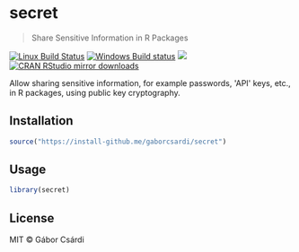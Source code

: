 
# secret

> Share Sensitive Information in R Packages

[![Linux Build Status](https://travis-ci.org/gaborcsardi/secret.svg?branch=master)](https://travis-ci.org/gaborcsardi/secret)
[![Windows Build status](https://ci.appveyor.com/api/projects/status/github/gaborcsardi/secret?svg=true)](https://ci.appveyor.com/project/gaborcsardi/secret)
[![](http://www.r-pkg.org/badges/version/secret)](http://www.r-pkg.org/pkg/secret)
[![CRAN RStudio mirror downloads](http://cranlogs.r-pkg.org/badges/secret)](http://www.r-pkg.org/pkg/secret)

Allow sharing sensitive information, for example passwords, 'API' keys,
etc., in R packages, using public key cryptography.

## Installation

```r
source("https://install-github.me/gaborcsardi/secret")
```

## Usage

```r
library(secret)
```

## License

MIT © Gábor Csárdi
